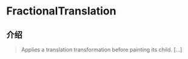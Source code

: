 # FractionalTranslation

## 介绍

> Applies a translation transformation before painting its child. [...]
